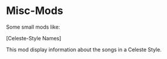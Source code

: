 # Misc-Mods
Some small mods like:

[Celeste-Style Names]

This mod display information about the songs in a Celeste Style.
